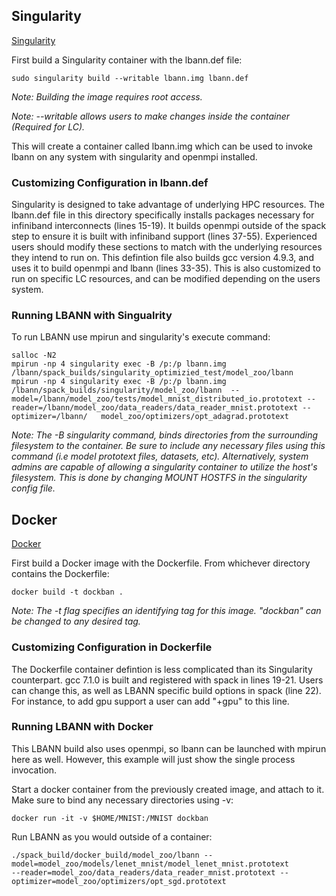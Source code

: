  ## Singularity
 
 [Singularity](http://singularity.lbl.gov/)
 
 First build a Singularity container with the lbann.def file:
 ```
 sudo singularity build --writable lbann.img lbann.def
 ```
 *Note: Building the image requires root access.*
 
 *Note: --writable allows users to make changes inside the container (Required for LC).*

This will create a container called lbann.img which can be used to invoke lbann on any system with singularity and openmpi installed. 
### Customizing Configuration in lbann.def
Singularity is designed to take advantage of underlying HPC resources. The lbann.def file in this directory specifically installs packages necessary for infiniband interconnects (lines 15-19). It builds openmpi outside of the spack step to ensure it is built with infiniband support (lines 37-55). Experienced users should modify these sections to match with the underlying resources they intend to run on. This defintion file also builds gcc version 4.9.3, and uses it to build openmpi and lbann (lines 33-35). This is also customized to run on specific LC resources, and can be modified depending on the users system. 
 ### Running LBANN with Singualrity
 To run LBANN use mpirun and singularity's execute command:
 ```
 salloc -N2
 mpirun -np 4 singularity exec -B /p:/p lbann.img /lbann/spack_builds/singularity_optimizied_test/model_zoo/lbann  mpirun -np 4 singularity exec -B /p:/p lbann.img /lbann/spack_builds/singularity/model_zoo/lbann  --model=/lbann/model_zoo/tests/model_mnist_distributed_io.prototext --reader=/lbann/model_zoo/data_readers/data_reader_mnist.prototext --optimizer=/lbann/   model_zoo/optimizers/opt_adagrad.prototext
 ```
*Note: The -B singularity command, binds directories from the surrounding filesystem to the container. Be sure to include any necessary files using this command (i.e model prototext files, datasets, etc). Alternatively, system admins are capable of allowing a singularity container to utilize the host's filesystem. This is done by changing MOUNT HOSTFS in the singularity config file.*

 ## Docker
 
  [Docker](https://www.docker.com/)
  
 First build a Docker image with the Dockerfile. From whichever directory contains the Dockerfile:
 ```
docker build -t dockban .
 ```
 
 *Note: The -t flag specifies an identifying tag for this image. "dockban" can be changed to any desired tag.*
 
 ### Customizing Configuration in Dockerfile
 The Dockerfile container defintion is less complicated than its Singularity counterpart. gcc 7.1.0 is built and registered with spack in lines 19-21. Users can change this, as well as LBANN specific build options in spack (line 22). For instance, to add gpu support a user can add "+gpu" to this line. 
 
 ### Running LBANN with Docker
This LBANN build also uses openmpi, so lbann can be launched with mpirun here as well. However, this example will just show the single process invocation. 

Start a docker container from the previously created image, and attach to it. Make sure to bind any necessary directories using -v:
```
docker run -it -v $HOME/MNIST:/MNIST dockban
```
Run LBANN as you would outside of a container:
```
./spack_build/docker_build/model_zoo/lbann --model=model_zoo/models/lenet_mnist/model_lenet_mnist.prototext                  --reader=model_zoo/data_readers/data_reader_mnist.prototext --optimizer=model_zoo/optimizers/opt_sgd.prototext 
```
